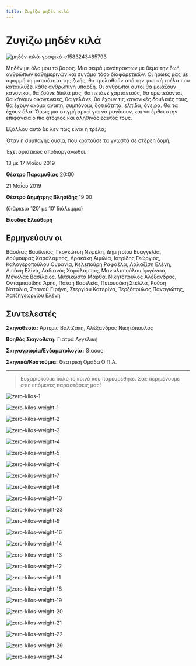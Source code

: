```yaml
---
title: Ζυγίζω μηδέν κιλά
---
```


# Ζυγίζω μηδέν κιλά

![μηδέν-κιλά-γραφικό-e1583243485793](https://github.com/theatrikiopa/theatrikiopa.eu/assets/16403754/6241cebb-9ec4-4f2b-bca6-2ce160714756)

Μηδέν με όλο μου το βάρος. Μια σειρά μονόπρακτων με θέμα την ζωή ανθρώπων καθημερινών και συνάμα τόσο διαφορετικών. Οι ήρωες μας με αφορμή τη ματαιότητα της ζωής, θα τρελαθούν από την φυσική τρέλα που κατακλύζει κάθε ανθρώπινη ύπαρξη. Οι άνθρωποι αυτοί θα μοιάζουν κανονικοί, θα ζούνε δίπλα μας, θα πετάνε χαρταετούς, θα ερωτεύονται, θα κάνουν οικογένειες, θα γελάνε, θα έχουν τις κανονικές δουλειές τους, θα έχουν ακόμα αγάπη, συμπόνοια, δοτικότητα, ελπίδα, όνειρα. Θα τα έχουν όλα. Όμως μια στιγμή αρκεί για να ραγίσουν, και να έρθει στην επιφάνεια ο πιο ατόφιος και αληθινός εαυτός τους.

Εξάλλου αυτό δε λεν πως είναι η τρέλα;

Όταν η συμπαγής ουσία, που κρατούσε τα γνωστά σε στέρεη δομή,

Έχει οριστικώς αποδιοργανωθεί.

13 με 17 Μαΐου 2019

**Θέατρο Παραμυθίας** 20:00

21 Μαΐου 2019

**Θέατρο Δημήτρης Βλησίδης** 19:00

(διάρκεια 120′ με 10′ διάλειμμα)

**Είσοδος Ελεύθερη**

## Ερμηνεύουν οι
Βάσιλας Βασίλειος, Γκογκώτση Νεφέλη, Δημητρίου Ευαγγελία, Δούμουρας Χαράλαμπος, Δρακάκη Αιμιλία, Ιατρίδης Γεώργιος, Καλογεροπούλου Ουρανία, Κελεπούρη Ραφαέλα, Λαλαζίση Ελένη, Λιπάκη Ελίνα, Λαδιανός Χαράλαμπος, Μανωλοπούλου Ιφιγένεια, Μέγκλας Βασίλειος, Μιτσικώστα Μάρθα, Νικητόπουλος Αλέξανδρος, Ονταμπασίδης Άρης, Πάτση Βασιλεία, Πετουσάκη Στέλλα, Ρούση Ναταλία, Σπανού Ειρήνη, Στεργίου Κατερίνα, Τερζόπουλος Παναγιώτης, Χατζηγεωργίου Ελένη

## Συντελεστές
**Σκηνοθεσία:** Άρτεμις Βαλτζάκη, Αλέξανδρος Νικητόπουλος

**Βοηθός Σκηνοθέτη:** Γιατρά Αγγελική

**Σκηνογραφία/Ενδυματολογία:** Θίασος

**Σκηνικά/Κοστούμια:** Θεατρική Ομάδα Ο.Π.Α.

***

> Ευχαριστούμε πολύ το κοινό που παρευρέθηκε.
> Σας περιμένουμε στις επόμενες παραστάσεις μας!

![zero-kilos-1](https://github.com/theatrikiopa/theatrikiopa.eu/assets/16403754/db646a17-9673-474e-bd0b-3e4b45912794)

![zero-kilos-weight-1](https://github.com/theatrikiopa/theatrikiopa.eu/assets/16403754/8d9cba0e-aa91-4baf-b0a0-d3fa8000060c)

![zero-kilos-weight-2](https://github.com/theatrikiopa/theatrikiopa.eu/assets/16403754/10d9307f-c48d-4b64-9d19-ef3a666e1477)

![zero-kilos-weight-3](https://github.com/theatrikiopa/theatrikiopa.eu/assets/16403754/09471591-37ba-4b99-b7cd-8cb4472bb34b)

![zero-kilos-weight-4](https://github.com/theatrikiopa/theatrikiopa.eu/assets/16403754/f264cd91-fd57-4c8a-ab84-c4e4d9f31fb7)

![zero-kilos-weight-5](https://github.com/theatrikiopa/theatrikiopa.eu/assets/16403754/57468f0a-a102-4b33-a7b0-79f7d7e77d43)

![zero-kilos-weight-6](https://github.com/theatrikiopa/theatrikiopa.eu/assets/16403754/48792f31-ef07-4ec6-84fa-bfee609af704)

![zero-kilos-weight-7](https://github.com/theatrikiopa/theatrikiopa.eu/assets/16403754/83f854e2-7a68-4d56-8b7a-479297a7a1b4)

![zero-kilos-weight-8](https://github.com/theatrikiopa/theatrikiopa.eu/assets/16403754/6a7d06ca-42e6-42ac-8e16-089f25ee69d2)

![zero-kilos-weight-10](https://github.com/theatrikiopa/theatrikiopa.eu/assets/16403754/6be27bf0-956a-4ea9-8582-2f5b821925fd)

![zero-kilos-weight-23](https://github.com/theatrikiopa/theatrikiopa.eu/assets/16403754/2990ae42-8baa-4854-8a36-81b054a1286c)

![zero-kilos-weight-9](https://github.com/theatrikiopa/theatrikiopa.eu/assets/16403754/34745c09-6772-44a9-b3d8-0f65d942f70a)

![zero-kilos-weight-16](https://github.com/theatrikiopa/theatrikiopa.eu/assets/16403754/a2b833ec-c3d5-441a-a19f-a68faffcf8bf)

![zero-kilos-weight-14](https://github.com/theatrikiopa/theatrikiopa.eu/assets/16403754/cfada520-e7e5-4f90-99c1-92c4c3f12078)

![zero-kilos-weight-13](https://github.com/theatrikiopa/theatrikiopa.eu/assets/16403754/53ace8ff-10fb-44ac-b441-f1c3625ab24d)

![zero-kilos-weight-12](https://github.com/theatrikiopa/theatrikiopa.eu/assets/16403754/607aa865-2716-4bc5-b362-ecedb7062d24)

![zero-kilos-weight-11](https://github.com/theatrikiopa/theatrikiopa.eu/assets/16403754/d6156d9c-b738-4886-8c33-c1e417b7df58)

![zero-kilos-weight-18](https://github.com/theatrikiopa/theatrikiopa.eu/assets/16403754/c29ef3a7-a030-454b-99e8-2896ca70738c)

![zero-kilos-weight-19](https://github.com/theatrikiopa/theatrikiopa.eu/assets/16403754/9c6ef831-7351-4141-a98d-0c903f3afea1)

![zero-kilos-weight-20](https://github.com/theatrikiopa/theatrikiopa.eu/assets/16403754/b42c1db6-0c1f-4416-9a01-652a71b6bcff)

![zero-kilos-weight-21](https://github.com/theatrikiopa/theatrikiopa.eu/assets/16403754/1e56b260-f3e3-4806-871a-ad0d9ed51ba6)

![zero-kilos-weight-22](https://github.com/theatrikiopa/theatrikiopa.eu/assets/16403754/efc96a69-c74c-426c-90a7-84f47a92d7d9)

![zero-kilos-weight-29](https://github.com/theatrikiopa/theatrikiopa.eu/assets/16403754/7cad2764-fdef-4d56-b325-0327b39fc0d8)

![zero-kilos-weight-24](https://github.com/theatrikiopa/theatrikiopa.eu/assets/16403754/b4c744c8-bc88-42b9-9b11-837b9125e7f2)

